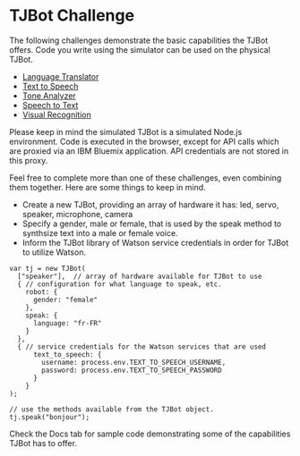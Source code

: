 # TJBot Challenge

The following challenges demonstrate the basic capabilities the TJBot offers. Code you write using the simulator can be used on the physical TJBot.

* [Language Translator](language-translator.md)
* [Text to Speech](text-to-speech.md)
* [Tone Analyzer](tone-analyzer.md)
* [Speech to Text](speech-to-text.md)
* [Visual Recognition](visual-recognition.md)

Please keep in mind the simulated TJBot is a simulated Node.js environment. Code is executed in the browser, except for API calls which are proxied via an IBM Bluemix application. API credentials are not stored in this proxy.

Feel free to complete more than one of these challenges, even combining them together. Here are some things to keep in mind.

* Create a new TJBot, providing an array of hardware it has: led, servo, speaker, microphone, camera
* Specify a gender, male or female, that is used by the speak method to synthsize text into a male or female voice.
* Inform the TJBot library of Watson service credentials in order for TJBot to utilize Watson.

```
var tj = new TJBot(
  ["speaker"],  // array of hardware available for TJBot to use
  { // configuration for what language to speak, etc.
    robot: {
      gender: "female"
    },
    speak: {
      language: "fr-FR"
    }
  },
  { // service credentials for the Watson services that are used
	  text_to_speech: {
	    username: process.env.TEXT_TO_SPEECH_USERNAME,
	    password: process.env.TEXT_TO_SPEECH_PASSWORD
	  }
	}
);

// use the methods available from the TJBot object.
tj.speak("bonjour");
```

Check the Docs tab for sample code demonstrating some of the capabilities TJBot has to offer.